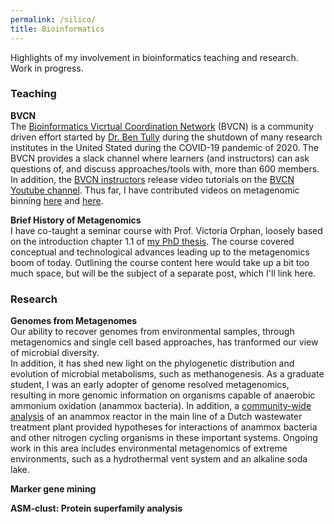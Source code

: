 ```yaml
---
permalink: /silico/
title: Bioinformatics 
---
```


Highlights of my involvement in bioinformatics teaching and research.  
Work in progress.

### Teaching  
  
**BVCN**  
The [Bioinformatics Vicrtual Coordination Network](https://biovcnet.github.io/) (BVCN) is a community driven effort 
started by [Dr. Ben Tully](https://bjtully.github.io/) during the shutdown of many research institutes in the United Stated during the COVID-19 pandemic of 2020.
The BVCN provides a slack channel where learners (and instructors) can ask questions of, and discuss approaches/tools with, more than 600 members. 
In addition, the [BVCN instructors](https://biovcnet.github.io/_pages/people/) release video tutorials on the [BVCN Youtube channel](youtube.com/channel/UC5qVqcvUPfgPQWOhBaR_Low).
Thus far, I have contributed videos on metagenomic binning [here](https://www.youtube.com/watch?v=g4T1xwO9yvI&list=PL4K-daRUS2A9kPIMSuEIOODwt5YK3OMuv) 
and [here](https://www.youtube.com/watch?v=q9U0uTFRsl4&list=PL4K-daRUS2A9kPIMSuEIOODwt5YK3OMuv).
  
**Brief History of Metagenomics**  
I have co-taught a seminar course with Prof. Victoria Orphan, 
loosely based on the introduction chapter 1.1 of [my PhD thesis](https://repository.ubn.ru.nl/bitstream/handle/2066/151711/151711.pdf).
The course covered conceptual and technological advances leading up to the metagenomics boom of today.
Outlining the course content here would take up a bit too much space, but will be the subject of a separate post, which I'll link here.
  
  
### Research 
  
**Genomes from Metagenomes**  
Our ability to recover genomes from environmental samples, through metagenomics and single cell based approaches, has tranformed our view of microbial diversity.  
In addition, it has shed new light on the phylogenetic distribution and evolution of microbial metabolisms, such as methanogenesis.
As a graduate student, I was an early adopter of genome resolved metagenomics, 
resulting in more genomic information on organisms capable of anaerobic ammonium oxidation (anammox bacteria). 
In addition, a [community-wide analysis](https://www.nature.com/articles/ncomms11172) of an anammox reactor in the main line of a Dutch wastewater treatment plant 
provided hypotheses for interactions of anammox bacteria and other nitrogen cycling organisms in these important systems. 
Ongoing work in this area includes environmental metagenomics of extreme environments, such as a hydrothermal vent system and an alkaline soda lake.  
  
**Marker gene mining**
    

**ASM-clust: Protein superfamily analysis**

